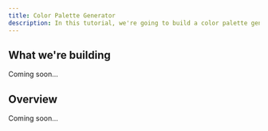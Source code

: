 ```yaml
---
title: Color Palette Generator 
description: In this tutorial, we're going to build a color palette generator with PromethiumJS.
---
```


## What we're building

Coming soon...

## Overview

Coming soon...
